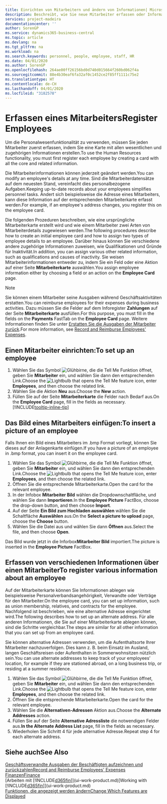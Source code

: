 ```yaml
---
title: Einrichten von Mitarbeitern und ändern von Informationen| Microsoft Docs
description: Beschreibt, wie Sie neue Mitarbeiter erfassen oder Informationen für vorhandene Mitarbeiter bearbeiten.
services: project-madeira
documentationcenter: ''
author: SorenGP
ms.service: dynamics365-business-central
ms.topic: article
ms.devlang: na
ms.tgt_pltfrm: na
ms.workload: na
ms.search.keywords: personnel, people, employee, staff, HR
ms.date: 04/01/2020
ms.author: SorenGP
ms.openlocfilehash: 264ae00ff26156bd0d740d015664f260bd062f4a
ms.sourcegitcommit: 88e4b30eaf6fa32af0c1452ce2f85ff1111c75e2
ms.translationtype: HT
ms.contentlocale: de-CH
ms.lasthandoff: 04/01/2020
ms.locfileid: "3182578"
---
```

# <a name="register-employees"></a><span data-ttu-id="1a562-103">Erfassen eines Mitarbeiters</span><span class="sxs-lookup"><span data-stu-id="1a562-103">Register Employees</span></span>
<span data-ttu-id="1a562-104">Um die Personalwesenfunktionalität zu verwenden, müssen Sie jeden Mitarbeiter zuerst erfassen, indem Sie eine Karte mit allen wesentlichen und zugehörigen Informationen erstellen.</span><span class="sxs-lookup"><span data-stu-id="1a562-104">To use the Human Resources functionality, you must first register each employee by creating a card with all the core and related information.</span></span>

<span data-ttu-id="1a562-105">Die Mitarbeiterinformationen können jederzeit geändert werden.</span><span class="sxs-lookup"><span data-stu-id="1a562-105">You can modify an employee's details at any time.</span></span> <span data-ttu-id="1a562-106">Sind die Mitarbeiterdatensätze auf dem neuesten Stand, vereinfacht dies personalbezogene Aufgaben.</span><span class="sxs-lookup"><span data-stu-id="1a562-106">Keeping up-to-date records about your employees simplifies personnel tasks.</span></span> <span data-ttu-id="1a562-107">Ändert sich beispielsweise die Adresse eines Mitarbeiters, kann diese Information auf der entsprechenden Mitarbeiterkarte erfasst werden.</span><span class="sxs-lookup"><span data-stu-id="1a562-107">For example, if an employee's address changes, you register this on the employee card.</span></span>

<span data-ttu-id="1a562-108">Die folgenden Prozeduren beschreiben, wie eine ursprüngliche Mitarbeiterkarte erstellt wird und wie einem Mitarbeiter zwei Arten von Mitarbeiterdetails zugewiesen werden.</span><span class="sxs-lookup"><span data-stu-id="1a562-108">The following procedures describe how to create an initial employee card and how to assign two types of employee details to an employee.</span></span> <span data-ttu-id="1a562-109">Darüber hinaus können Sie verschiedene andere zugehörige Informationen zuweisen, wie Qualifikationen und Gründe für Inaktivität.</span><span class="sxs-lookup"><span data-stu-id="1a562-109">In addition, you can assign various other related information, such as qualifications and causes of inactivity.</span></span> <span data-ttu-id="1a562-110">Sie weisen Mitarbeiterinformationen entweder zu, indem Sie ein Feld oder eine Aktion auf einer Seite **Mitarbeiterkarte** auswählen.</span><span class="sxs-lookup"><span data-stu-id="1a562-110">You assign employee information either by choosing a field or an action on the **Employee Card** page.</span></span>

> [!NOTE]  
> <span data-ttu-id="1a562-111">Sie können einem Mitarbeiter seine Ausgaben während Geschäftsaktivitäten erstatten.</span><span class="sxs-lookup"><span data-stu-id="1a562-111">You can reimburse employees for their expenses during business activities.</span></span> <span data-ttu-id="1a562-112">Dazu müssen Sie die Felder auf dem Inforegister **Zahlungen** auf der Seite **Mitarbeiterkarte** ausfüllen.</span><span class="sxs-lookup"><span data-stu-id="1a562-112">For this purpose, you must fill in the fields on the **Payments** FastTab on the **Employee Card** page.</span></span> <span data-ttu-id="1a562-113">Weitere Informationen finden Sie unter [Erstatten Sie die Ausgaben der Mitarbeiter zurück](finance-how-record-reimburse-employee-expenses.md).</span><span class="sxs-lookup"><span data-stu-id="1a562-113">For more information, see [Record and Reimburse Employees' Expenses](finance-how-record-reimburse-employee-expenses.md).</span></span>

## <a name="to-set-up-an-employee"></a><span data-ttu-id="1a562-114">Einen Mitarbeiter einrichten:</span><span class="sxs-lookup"><span data-stu-id="1a562-114">To set up an employee</span></span>
1. <span data-ttu-id="1a562-115">Wählen Sie das Symbol ![Glühbirne, die die Tell Me Funktion öffnet](media/ui-search/search_small.png "Tell Me-Funktion"), geben Sie **Mitarbeiter** ein, und wählen Sie dann den entsprechenden Link.</span><span class="sxs-lookup"><span data-stu-id="1a562-115">Choose the ![Lightbulb that opens the Tell Me feature](media/ui-search/search_small.png "Tell me what you want to do") icon, enter **Employees**, and then choose the related link.</span></span>
2. <span data-ttu-id="1a562-116">Wählen Sie die Aktion **Neu** aus.</span><span class="sxs-lookup"><span data-stu-id="1a562-116">Choose the **New** action.</span></span>
3. <span data-ttu-id="1a562-117">Füllen Sie auf der Seite **Mitarbeiterkarte** die Felder nach Bedarf aus.</span><span class="sxs-lookup"><span data-stu-id="1a562-117">On the **Employee Card** page, fill in the fields as necessary.</span></span> [!INCLUDE[tooltip-inline-tip](includes/tooltip-inline-tip_md.md)]

## <a name="to-insert-a-picture-of-an-employee"></a><span data-ttu-id="1a562-118">Das Bild eines Mitarbeiters einfügen:</span><span class="sxs-lookup"><span data-stu-id="1a562-118">To insert a picture of an employee</span></span>
<span data-ttu-id="1a562-119">Falls Ihnen ein Bild eines Mitarbeiters im .bmp Format vorliegt,  können Sie dieses auf der Anlagenkarte einfügen.</span><span class="sxs-lookup"><span data-stu-id="1a562-119">If you have a picture of an employee in .bmp format, you can insert it on the employee card.</span></span>

1. <span data-ttu-id="1a562-120">Wählen Sie das Symbol ![Glühbirne, die die Tell Me Funktion öffnet](media/ui-search/search_small.png "Tell Me-Funktion"), geben Sie **Mitarbeiter** ein, und wählen Sie dann den entsprechenden Link.</span><span class="sxs-lookup"><span data-stu-id="1a562-120">Choose the ![Lightbulb that opens the Tell Me feature](media/ui-search/search_small.png "Tell me what you want to do") icon, enter **Employees**, and then choose the related link.</span></span>
2. <span data-ttu-id="1a562-121">Öffnen Sie die entsprechende Mitarbeiterkarte.</span><span class="sxs-lookup"><span data-stu-id="1a562-121">Open the card for the relevant employee.</span></span>
3. <span data-ttu-id="1a562-122">In der Infobox **Mitarbeiter Bild** wählen die Dropdownschaltfläche, und wählen Sie dann **Importieren**.</span><span class="sxs-lookup"><span data-stu-id="1a562-122">In the **Employee Picture** FactBox, choose the drop-down button, and then choose **Import**.</span></span>
4. <span data-ttu-id="1a562-123">Auf der Seite **Ein Bild zum Hochladen auswählen** wählen Sie die Schaltfläche **Auswählen** aus.</span><span class="sxs-lookup"><span data-stu-id="1a562-123">On the **Select a picture to upload** page, choose the **Choose** button.</span></span>
5. <span data-ttu-id="1a562-124">Wählen Sie die Datei aus und wählen Sie dann **Öffnen** aus.</span><span class="sxs-lookup"><span data-stu-id="1a562-124">Select the file, and then choose **Open**.</span></span>

<span data-ttu-id="1a562-125">Das Bild wurde jetzt in die Inforbox**Mitarbeiter Bild** importiert.</span><span class="sxs-lookup"><span data-stu-id="1a562-125">The picture is inserted in the **Employee Picture** FactBox.</span></span>

## <a name="to-register-various-information-about-an-employee"></a><span data-ttu-id="1a562-126">Erfassen von verschiedenen Informationen über einen Mitarbeiter</span><span class="sxs-lookup"><span data-stu-id="1a562-126">To register various information about an employee</span></span>
<span data-ttu-id="1a562-127">Auf der Mitarbeiterkarte können Sie Informationen ablegen wie beispielsweise Personalverbandsangehörigkeit, Verwandte oder Verträge für den Mitarbeiter.</span><span class="sxs-lookup"><span data-stu-id="1a562-127">On the employee card, you can set up information, such as union membership, relatives, and contracts for the employee.</span></span> <span data-ttu-id="1a562-128">Nachfolgend ist beschrieben, wie eine alternative Adresse eingerichtet wird.</span><span class="sxs-lookup"><span data-stu-id="1a562-128">The following describes how to set up an alternate address.</span></span> <span data-ttu-id="1a562-129">Für alle anderen Informationen, die Sie auf einer Mitarbeiterkarte ablegen können, sind die Schritte vergleichbar.</span><span class="sxs-lookup"><span data-stu-id="1a562-129">The steps are similar for all other information that you can set up from an employee card.</span></span>

<span data-ttu-id="1a562-130">Sie können alternative Adressen verwenden, um die Aufenthaltsorte Ihrer Mitarbeiter nachzuverfolgen. Dies kann z. B. beim Einsatz im Ausland, langen Geschäftsreisen oder Aufenthalten in Sommerwohnsitzen nützlich sein.</span><span class="sxs-lookup"><span data-stu-id="1a562-130">You can use alternate addresses to keep track of your employees’ location, for example if they are stationed abroad, on a long business trip, or residing at a summer residence.</span></span>

1. <span data-ttu-id="1a562-131">Wählen Sie das Symbol ![Glühbirne, die die Tell Me Funktion öffnet](media/ui-search/search_small.png "Tell Me-Funktion"), geben Sie **Mitarbeiter** ein, und wählen Sie dann den entsprechenden Link.</span><span class="sxs-lookup"><span data-stu-id="1a562-131">Choose the ![Lightbulb that opens the Tell Me feature](media/ui-search/search_small.png "Tell me what you want to do") icon, enter **Employees**, and then choose the related link.</span></span>
2. <span data-ttu-id="1a562-132">Öffnen Sie die entsprechende Mitarbeiterkarte.</span><span class="sxs-lookup"><span data-stu-id="1a562-132">Open the card for the relevant employee.</span></span>
3. <span data-ttu-id="1a562-133">Wählen Sie die **Alternativen-Adressen** Aktion aus.</span><span class="sxs-lookup"><span data-stu-id="1a562-133">Choose the **Alternate Addresses** action.</span></span>
4. <span data-ttu-id="1a562-134">Füllen Sie auf der Seite **Alternative Adressliste** die notwendigen Felder aus.</span><span class="sxs-lookup"><span data-stu-id="1a562-134">**In the Alternate Address List** page, fill in the fields as necessary.</span></span>
5. <span data-ttu-id="1a562-135">Wiederholen Sie Schritt 4 für jede alternative Adresse.</span><span class="sxs-lookup"><span data-stu-id="1a562-135">Repeat step 4 for each alternate address.</span></span>

## <a name="see-also"></a><span data-ttu-id="1a562-136">Siehe auch</span><span class="sxs-lookup"><span data-stu-id="1a562-136">See Also</span></span>
[<span data-ttu-id="1a562-137">Geschäftsverwandte Ausgaben der Beschäftigten aufzeichnen und zurückzahlen</span><span class="sxs-lookup"><span data-stu-id="1a562-137">Record and Reimburse Employees' Expenses</span></span>](finance-how-record-reimburse-employee-expenses.md)  
[<span data-ttu-id="1a562-138">Finanzen</span><span class="sxs-lookup"><span data-stu-id="1a562-138">Finance</span></span>](finance.md)  
<span data-ttu-id="1a562-139">[Arbeiten mit [!INCLUDE[d365fin](includes/d365fin_md.md)]](ui-work-product.md)</span><span class="sxs-lookup"><span data-stu-id="1a562-139">[Working with [!INCLUDE[d365fin](includes/d365fin_md.md)]](ui-work-product.md)</span></span>  
[<span data-ttu-id="1a562-140">Funktionen, die angezeigt werden ändern</span><span class="sxs-lookup"><span data-stu-id="1a562-140">Change Which Features are Displayed</span></span>](ui-experiences.md)
